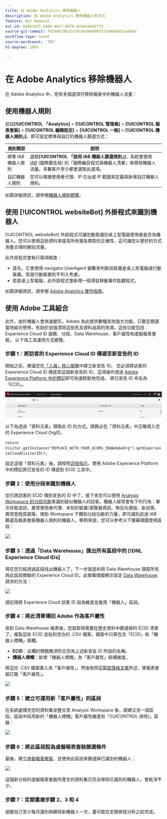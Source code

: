 ```yaml
---
title: 在 Adobe Analytics 移除機器人
description: 在 Adobe Analytics 移除機器人的方式
feature: Bot Removal
exl-id: 6d4b1925-4496-4017-85f8-82bda9e92ff3
source-git-commit: f6199620033af9c8e304bd0f537d4e0b052ed64d
workflow-type: tm+mt
source-wordcount: '797'
ht-degree: 100%

---
```


# 在 Adobe Analytics 移除機器人

在 Adobe Analytics 中，您有多個選項可移除報表中的機器人流量：

## 使用機器人規則

前往&#x200B;**[!UICONTROL 「Analytics]** > **[!UICONTROL 管理員]** > **[!UICONTROL 報表套裝]** > **[!UICONTROL 編輯設定]** > **[!UICONTROL 一般]** > **[!UICONTROL 機器人規則」]**，即可設定標準與自訂的機器人篩選方式：

| 規則類型 | 說明 |
|--- |--- |
| 標準 IAB 機器人規則 | 選取&#x200B;**[!UICONTROL 「啟用 IAB 機器人篩選規則」]**，系統會使用 [IAB](https://www.iab.com/) (國際廣告局) 的「國際編目程式與機器人清單」來移除機器人流量。多數客戶至少都會選取此選項。 |
| 自訂機器人規則 | 您可以根據使用者代理、IP 位址或 IP 範圍來定義與新增自訂機器人規則。 |

如需詳細資訊，請參閱[機器人規則總覽](/help/admin/admin/bot-removal/bot-rules.md)。

## 使用 [!UICONTROL websiteBot] 外掛程式來識別機器人

[!UICONTROL websiteBot] 外掛程式可讓您動態識別桌上型電腦使用者是否為機器人。您可以使用這些資料來提高所有報告類型的正確性，這可讓您以更好的方式測量合理的網站流量。

此外掛程式會執行兩項檢查：

* 首先，它會使用 navigator.UserAgent 變數來判斷該裝置是桌上型電腦或行動裝置。若是行動裝置則不列入考慮。
* 若是桌上型電腦，此外掛程式會新增一個滑鼠移動事件監聽程式。

如需詳細資訊，請參閱 [Adobe Analytics 實作指南](https://experienceleague.adobe.com/docs/analytics/implementation/vars/plugins/websitebot.html?lang=zh-Hant)。

## 使用 Adobe 工具組合

此外，由於機器人會快速變形，Adobe 為此提供數種其他強大功能，只要定期適當地組合使用，有助於加強清除這些危及資料品質的來源。這些功能包括：Experience Cloud ID 服務、分段、Data Warehouse、客戶屬性和虛擬報表套裝。 以下為工具運用方式總覽。

### 步驟 1：將訪客的 Experience Cloud ID 傳遞至新宣告的 ID

開始之前，建議您在[「人員」核心服務](https://experienceleague.adobe.com/docs/core-services/interface/audiences/audience-library.html?lang=zh-Hant)中建立新宣告 ID。 您必須將訪客的 Experience Cloud ID 傳遞至這個新宣告的 ID，這項操作透過 [Adobe Experience Platform 中的標記](https://experienceleague.adobe.com/docs/experience-platform/tags/extensions/adobe/id-service/overview.html?lang=zh-Hant)即可快速輕鬆地完成。 將已宣告 ID 命名為「ECID」。

![](assets/bot-cust-attr-setup.png)

以下為透過「資料元素」擷取此 ID 的方式。請務必在「資料元素」中正確填入您的 Experience Cloud OrgID。

```return Visitor.getInstance("REPLACE_WITH_YOUR_ECORG_ID@AdobeOrg").getExperienceCloudVisitorID();```

設定這個「資料元素」後，請按照[這些指示](https://experienceleague.adobe.com/docs/experience-platform/tags/extensions/adobe/id-service/overview.html?lang=en)，使用 Adobe Experience Platform 中的標記將已宣告的 ID 傳遞到 ECID 工具中。

### 步驟 2：使用分段來識別機器人

您已將訪客的 ECID 傳到宣告的 ID 中了，接下來您可以使用 [Analysis Workspace 的分段功能](https://experienceleague.adobe.com/docs/analytics/analyze/analysis-workspace/components/segments/t-freeform-project-segment.html?lang=zh-Hant)來識別疑似機器人的訪客。機器人經常會有下列行為：單次存取造訪、異常使用者代理、未知的裝置/瀏覽器資訊、無反向連結、新訪客、異常登陸頁面等。借助 Workspace 下鑽和分段功能的力量，即可識別逃過 IAB 篩選及報表套裝機器人規則的機器人。舉例來說，您可以參考以下螢幕擷圖使用區段：

![](assets/bot-filter-seg1.png)

### 步驟 3：透過「Data Warehouse」匯出所有區段中的 [!DNL Experience Cloud IDs]

現在您已經透過區段找出機器人了，下一步就是利用 Data Warehouse 擷取所有與此區段關聯的 Experience Cloud ID。此螢幕擷圖顯示設定 [Data Warehouse](/help/export/data-warehouse/data-warehouse.md) 請求的方法：

![](assets/bot-dwh-3.png)

請記得將 Experience Cloud 訪客 ID 設為維度並套用「機器人」區段。

### 步驟 4：將此清單傳回 Adobe 作為客戶屬性

收到 Data Warehouse 報表後，您就取得需要從歷史資料中篩選掉的 ECID 清單了。複製這些 ECID 並貼到空白的 .CSV 檔案，檔案中只需包含「ECID」和「機器人標幟」兩欄。

* **ECID**：此欄的標題務須符合您為上述新宣告 ID 所設的名稱。
* **機器人標幟**：新增「機器人標幟」為「客戶屬性」結構維度。

將這份 .CSV 檔案匯入為「客戶屬性」，然後依照這篇[部落格文章](https://theblog.adobe.com/link-digital-behavior-customers)所述，使報表套裝訂閱「客戶屬性」。

![](assets/bot-csv-4.png)

### 步驟 5：建立可運用新「客戶屬性」的區段

在系統處理完您的資料集並整合至 Analysis Workspace 後，請建立另一個區段，區段中採用新的「機器人標幟」客戶屬性維度和「[!UICONTROL 排除]」容器：

![](assets/bot-filter-seg2.png)

### 步驟 6：將此區段設為虛擬報表套裝篩選條件

最後，建立[虛擬報表套裝](/help/components/vrs/vrs-about.md)，並使用此區段來篩選掉已識別的機器人：

![](assets/bot-vrs.png)

這個新分段的虛擬報表套裝所產生的資料集已完全移除已識別的機器人，會乾淨不少。

### 步驟 7：定期重複步驟 2、3 和 4

提醒自己至少每月識別與篩除新機器人一次，盡可能在定期排程分析之前完成。
